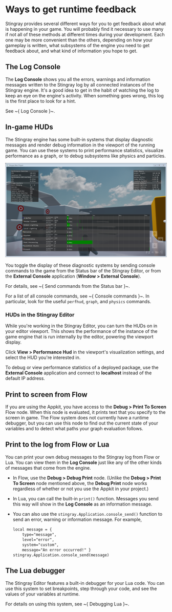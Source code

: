 # Ways to get runtime feedback

Stingray provides several different ways for you to get feedback about what is happening in your game. You will probably find it necessary to use many if not all of these methods at different times during your development. Each one may be more convenient than the others, depending on how your gameplay is written, what subsystems of the engine you need to get feedback about, and what kind of information you hope to get.

## The **Log Console**

The **Log Console** shows you all the errors, warnings and information messages written to the Stingray log by all connected instances of the Stingray engine. It's a good idea to get in the habit of watching the log to keep an eye on the engine's activity. When something goes wrong, this log is the first place to look for a hint.

See ~{ Log Console }~.

## In-game HUDs

The Stingray engine has some built-in systems that display diagnostic messages and render debug information in the viewport of the running game. You can use these systems to print performance statistics, visualize performance as a graph, or to debug subsystems like physics and particles.

![In-game HUD for art statistics](../images/perfhud_artist.png)

You toggle the display of these diagnostic systems by sending console commands to the game from the Status bar of the Stingray Editor, or from the **External Console** application (**Window > External Console**).

For details, see ~{ Send commands from the Status bar }~.

For a list of all console commands, see ~{ Console commands }~. In particular, look for the useful `perfhud`, `graph`, and `physics` commands.

### HUDs in the Stingray Editor

While you're working in the Stingray Editor, you can turn the HUDs on in your editor viewport. This shows the performance of the instance of the game engine that is run internally by the editor, powering the viewport display.

Click **View > Performance Hud** in the viewport's visualization settings, and select the HUD you're interested in.

To debug or view performance statistics of a deployed package, use the **External Console** application and connect to **localhost** instead of the default IP address.

## Print to screen from Flow

If you are using the Appkit, you have access to the **Debug > Print To Screen** Flow node. When this node is evaluated, it prints text that you specify to the screen in game. The Flow system does not currently have a runtime debugger, but you can use this node to find out the current state of your variables and to detect what paths your graph evaluation follows.

## Print to the log from Flow or Lua

You can print your own debug messages to the Stingray log from Flow or Lua. You can view them in the **Log Console** just like any of the other kinds of messages that come from the engine.

-	In Flow, use the **Debug > Debug Print** node. (Unlike the **Debug > Print To Screen** node mentioned above, the **Debug Print** node works regardless of whether or not you use the Appkit in your project.)

-	In Lua, you can call the built-in `print()` function. Messages you send this way will show in the **Log Console** as an information message.

-	You can also use the `stingray.Application.console_send()` function to send an error, warning or information message. For example,

	~~~{lua}
	local message = {
		type="message",
		level="error",
		system="custom",
		message="An error occurred!" }
	stingray.Application.console_send(message)
	~~~

## The Lua debugger

The Stingray Editor features a built-in debugger for your Lua code. You can use this system to set breakpoints, step through your code, and see the values of your variables at runtime.

For details on using this system, see ~{ Debugging Lua }~.
